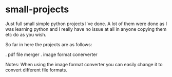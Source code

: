 # small-projects
Just full small simple python projects I've done. A lot of them were done as I was learning python and I really have no issue at all in anyone copying them etc do as you wish.

So far in here the projects are as follows:

. pdf file merger
. image format conerverter

Notes:
  When using the image format converter you can easily change it to convert different file formats.

